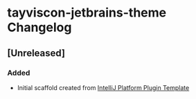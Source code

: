 <!-- Keep a Changelog guide -> https://keepachangelog.com -->

# tayviscon-jetbrains-theme Changelog

## [Unreleased]
### Added
- Initial scaffold created from [IntelliJ Platform Plugin Template](https://github.com/JetBrains/intellij-platform-plugin-template)
